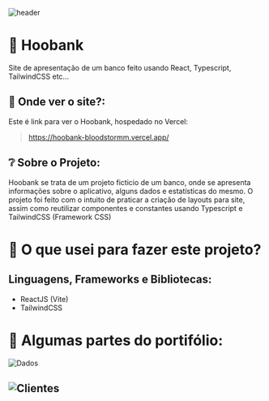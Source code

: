 ![header](https://i.ibb.co/7y233qS/hoobank.png)

# :bank: Hoobank
Site de apresentação de um banco feito usando React, Typescript, TailwindCSS etc...

## 🤔 Onde ver o site?:

Este é link para ver o Hoobank, hospedado no Vercel: 
> https://hoobank-bloodstormm.vercel.app/


## ❔ Sobre o Projeto:

Hoobank se trata de um projeto ficticio de um banco, onde se apresenta informações sobre o aplicativo, alguns dados e estatísticas do mesmo. O projeto foi feito com o intuito de praticar a criação de layouts para site, assim como reutilizar componentes e constantes usando Typescript e TailwindCSS (Framework CSS)

# :pencil: O que usei para fazer este projeto?
## Linguagens, Frameworks e Bibliotecas:
- ReactJS (Vite)
- TailwindCSS


# 📱 Algumas partes do portifólio:
![Dados](https://i.ibb.co/dJRT6W0/ofertas.png)


![Clientes](https://i.ibb.co/ZBKj0d6/clientes-e-footer.png)
---

